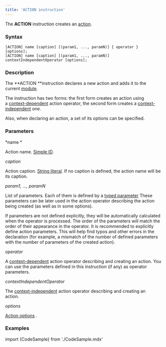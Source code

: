 ```yaml
---
title: 'ACTION instruction'
---
```


The **ACTION** instruction creates an [action](Actions.md).

### Syntax

    [ACTION] name [caption] [(param1, ..., paramN)] { operator } [options];
    [ACTION] name [caption] [(param1, ..., paramN)] contextIndependentOperator [options];

### Description

The **ACTION **instruction declares a new action and adds it to the current [module](Modules.md).

The instruction has two forms: the first form creates an action using a [context-dependent](Action_operator.md#context-dependent-operators) action operator, the second form creates a [context-independent](Property_operators.md#context-independent-operators) one.

Also, when declaring an action, a set of its options can be specified.   

### Parameters

*name *

Action name. [Simple ID](IDs.md#id-broken).

*caption*

Action caption. [String literal](Literals.md#strliteral-broken). If no caption is defined, the action name will be its caption.  

*param1, ..., paramN*

List of parameters. Each of them is defined by a [typed parameter](IDs.md#paramid-broken) These parameters can be later used in the action operator describing the action being created (as well as in some options).

If parameters are not defined explicitly, they will be automatically calculated when the operator is processed. The order of the parameters will match the order of their appearance in the operator. It is recommended to explicitly define action parameters. This will help find typos and other errors in the declaration (for example, a mismatch of the number of defined parameters with the number of parameters of the created action).

*operator*

A [context-dependent](Action_operator.md#context-dependent-operators) action operator describing and creating an action. You can use the parameters defined in this instruction (if any) as operator parameters.

*contextIndependentOperator*

The [context-independent](Action_operator.md#context-independent-operators) action operator describing and creating an action. 

*options*

[Action options](Action_options.md) . 

### Examples

import {CodeSample} from './CodeSample.mdx'

<CodeSample url="http://documentation.lsfusion.org:5000/sample?file=ActionSample"/>
